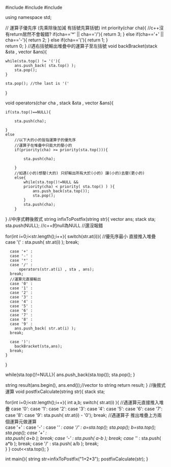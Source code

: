 #include <iostream>
#include <vector>
#include <stack>

using namespace std;

// 運算子優先序 (先乘除後加減 有括號先算括號)
int priority(char cha){ //c++沒有return居然不會報錯? 
	if(cha=='*' || cha=='/'){
		return 3;
	}
	else
		if(cha=='+' || cha=='-'){
			return 2;
		}
		else
			if(cha=='('){
				return 1;
			}	
	return 0;
}
//遇右括號輸出堆疊中的運算子至左括號
void backBracket(stack <char> &sta , vector <char> &ans){
    
	while(sta.top() != '('){
        ans.push_back( sta.top() );
        sta.pop();
    }
      
    sta.pop(); //the last is '('
}

void operators(char cha , stack <char> &sta , vector <char> &ans){
	
	if(sta.top()==NULL){ 
        
        sta.push(cha);
        
    }
    else
        //以下大的小的皆指運算子的優先序
        //運算子在堆疊中只能大的壓小的
		if(priority(cha) >= priority(sta.top())){
		    
        	sta.push(cha);
        	
		}
		//如遇(小的)想壓(大的) 只好輸出所有大於(小的) 讓(小的)去壓(更小的)
		else{ 
			while(sta.top()!=NULL && 
			priority(cha) < priority( sta.top() ) ){
       			ans.push_back(sta.top());
       			sta.pop();
        	}
        	sta.push(cha);
		}
		
    
    
}
//中序式轉後敘式
string infixToPostfix(string str){
  vector <char> ans;
  stack <char> sta;
  sta.push(NULL); //c++的null為NULL //還沒報錯 
  
  
  for(int i=0;i<str.length();i++){
	switch(str.at(i)){
      //優先序最小 直接推入堆疊
	  case '(' :
        sta.push( str.at(i) );
      break;
      
      case '+' :
      case '-' :
      case '*' :
      case '/' :
		  operators(str.at(i) , sta , ans);
      break;
      //運算元直接輸出
      case '0' :
      case '1' :
      case '2' :
      case '3' :
      case '4' :
      case '5' :
      case '6' :
      case '7' :
      case '8' :
      case '9' :
      	ans.push_back( str.at(i) );
      break;
      
      case ')':
      	backBracket(sta,ans);
      break;
    }
    
  }
  
  while(sta.top()!=NULL){
  	ans.push_back(sta.top());
  	sta.pop();
  }
  
  string result(ans.begin(), ans.end());//vector <char> to string
  return result;
}
//後敘式運算
void postfixCalculate(string str){
  stack  <int> sta;
  
  for(int i=0;i<str.length();i++){
    int a,b;
    switch( str.at(i) ){
      //遇運算元直接推入堆疊
      case '0':
      case '1':
      case '2':
      case '3':
      case '4':
      case '5':
      case '6':
      case '7':
      case '8':
      case '9':
        sta.push( str.at(i) - '0');
      break;
      //遇運算子 推出堆疊上方兩個運算元做運算    
      case '+' :
      case '-' :
      case '*' :
      case '/' :
        a=sta.top();
        sta.pop();
        b=sta.top();
        sta.pop();
          case '+' :  
            sta.push( a+b );
          break;
          case '-' :
            sta.push( a-b );
          break;
          case '*' :
            sta.push( a*b );
          break;
          case '/' :
            sta.push( a/b );
          break;      
    }
  }
  cout<<sta.top();
}

int main(){
	string str=infixToPostfix("1+2*3");
	postfixCalculate(str);
}
